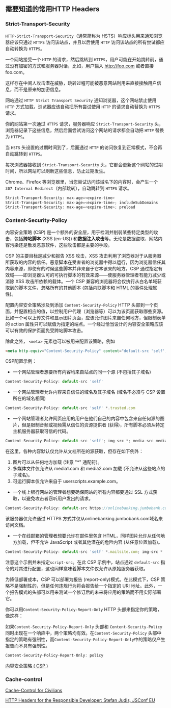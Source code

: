 ## 需要知道的常用HTTP Headers 

### Strict-Transport-Security

`HTTP-Strict-Transport-Security`（通常简称为 HSTS）响应标头用来通知浏览器应该只通过 `HTTPS` 访问该站点，并且以后使用 `HTTP` 访问该站点的所有尝试都应自动转换为 `HTTPS`。

一个网站接受一个 `HTTP` 的请求，然后跳转到 `HTTPS`，用户可能在开始跳转前，通过没有加密的方式和服务器对话，比如，用户输入 http://foo.com 或者直接 foo.com。

这样存在中间人攻击潜在威胁，跳转过程可能被恶意网站利用来直接接触用户信息，而不是原来的加密信息。

网站通过 `HTTP Strict Transport Security` 通知浏览器，这个网站禁止使用 `HTTP` 方式加载，浏览器应该自动把所有尝试使用 `HTTP` 的请求自动替换为 `HTTPS` 请求。

你的网站第一次通过 `HTTPS` 请求，服务器响应 `Strict-Transport-Security` 头，浏览器记录下这些信息，然后后面尝试访问这个网站的请求都会自动把 `HTTP` 替换为 `HTTPS`。

当 `HSTS` 头设置的过期时间到了，后面通过 `HTTP` 的访问恢复到正常模式，不会再自动跳转到 `HTTPS`。

每次浏览器接收到 `Strict-Transport-Security` 头，它都会更新这个网站的过期时间，所以网站可以刷新这些信息，防止过期发生。

Chrome、Firefox 等浏览器里，当您尝试访问该域名下的内容时，会产生一个 `307 Internal Redirect`（内部跳转），自动跳转到 `HTTPS` 请求。

```js
Strict-Transport-Security: max-age=<expire-time>
Strict-Transport-Security: max-age=<expire-time>; includeSubDomains
Strict-Transport-Security: max-age=<expire-time>; preload
```

### Content-Security-Policy

内容安全策略 (CSP) 是一个额外的安全层，用于检测并削弱某些特定类型的攻击，包括**跨站脚本** (XSS (en-US)) 和**数据注入攻击**等。无论是数据盗取、网站内容污染还是散发恶意软件，这些攻击都是主要的手段。

CSP 的主要目标是减少和报告 XSS 攻击，XSS 攻击利用了浏览器对于从服务器所获取的内容的信任。恶意脚本在受害者的浏览器中得以运行，因为浏览器信任其内容来源，即使有的时候这些脚本并非来自于它本该来的地方。CSP 通过指定有效域——即浏览器认可的可执行脚本的有效来源——使服务器管理者有能力减少或消除 XSS 攻击所依赖的载体。一个 CSP 兼容的浏览器将会仅执行从白名单域获取到的脚本文件，忽略所有的其他脚本 (包括内联脚本和 HTML 的事件处理属性)。

配置内容安全策略涉及到添加 `Content-Security-Policy` HTTP 头部到一个页面，并配置相应的值，以控制用户代理（浏览器等）可以为该页面获取哪些资源。比如一个可以上传文件和显示图片页面，应该允许图片来自任何地方，但限制表单的 action 属性只可以赋值为指定的端点。一个经过恰当设计的内容安全策略应该可以有效的保护页面免受跨站脚本攻击。

除此之外， `<meta>` 元素也可以被用来配置该策略，例如
```html
<meta http-equiv="Content-Security-Policy" content="default-src 'self'; img-src https://*; child-src 'none';">
```

CSP配置示例：
- 一个网站管理者想要所有内容均来自站点的同一个源 (不包括其子域名)
  
```js
Content-Security-Policy: default-src 'self'
```

- 一个网站管理者允许内容来自信任的域名及其子域名 (域名不必须与 CSP 设置所在的域名相同)
```js
Content-Security-Policy: default-src 'self' *.trusted.com
```

- 一个网站管理者允许网页应用的用户在他们自己的内容中包含来自任何源的图片，但是限制音频或视频需从信任的资源提供者 (获得)，所有脚本必须从特定主机服务器获取可信的代码。
```js
Content-Security-Policy: default-src 'self'; img-src *; media-src media1.com media2.com; script-src userscripts.example.com
```
在这里，各种内容默认仅允许从文档所在的源获取，但存在如下例外：
1. 图片可以从任何地方加载 (注意 "*" 通配符)。
2. 多媒体文件仅允许从 media1.com 和 media2.com 加载 (不允许从这些站点的子域名)。
3. 可运行脚本仅允许来自于 userscripts.example.com。

- 一个线上银行网站的管理者想要确保网站的所有内容都要通过 SSL 方式获取，以避免攻击者窃听用户发出的请求。
```js
Content-Security-Policy: default-src https://onlinebanking.jumbobank.com
```
该服务器仅允许通过 HTTPS 方式并仅从onlinebanking.jumbobank.com域名来访问文档。

- 一个在线邮箱的管理者想要允许在邮件里包含 HTML，同样图片允许从任何地方加载，但不允许 JavaScript 或者其他潜在的危险内容 (从任意位置加载)。
```js
Content-Security-Policy: default-src 'self' *.mailsite.com; img-src *
```
注意这个示例并未指定`script-src`。在此 CSP 示例中，站点通过 `default-src` 指令的对其进行配置，这也同样意味着脚本文件仅允许从原始服务器获取。

为降低部署成本，CSP 可以部署为报告 (report-only)模式。在此模式下，CSP 策略不是强制性的，但是任何违规行为将会报告给一个指定的 URI 地址。此外，一个报告模式的头部可以用来测试一个修订后的未来将应用的策略而不用实际部署它。

你可以用`Content-Security-Policy-Report-Only` HTTP 头部来指定你的策略，像这样：

如果`Content-Security-Policy-Report-Only` 头部和 `Content-Security-Policy` 同时出现在一个响应中，两个策略均有效。在`Content-Security-Policy` 头部中指定的策略有强制性，而`Content-Security-Policy-Report-Only`中的策略仅产生报告而不具有强制性。

```js
Content-Security-Policy-Report-Only: policy
```


[内容安全策略 ( CSP )](https://developer.mozilla.org/zh-CN/docs/Web/HTTP/Headers/Strict-Transport-Security)

### Cache-control

[Cache-Control for Civilians](https://csswizardry.com/2019/03/cache-control-for-civilians/)

[HTTP Headers for the Responsible Developer: Stefan Judis, JSConf EU ](https://www.youtube.com/watch?v=Mjqf2kkFLy8)

